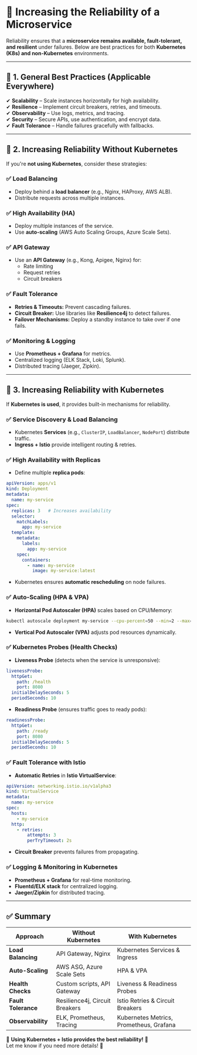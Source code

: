 # **🔹 Increasing the Reliability of a Microservice**
Reliability ensures that a **microservice remains available, fault-tolerant, and resilient** under failures. Below are best practices for both **Kubernetes (K8s) and non-Kubernetes** environments.

---

## **📌 1. General Best Practices (Applicable Everywhere)**
✔ **Scalability** – Scale instances horizontally for high availability.  
✔ **Resilience** – Implement circuit breakers, retries, and timeouts.  
✔ **Observability** – Use logs, metrics, and tracing.  
✔ **Security** – Secure APIs, use authentication, and encrypt data.  
✔ **Fault Tolerance** – Handle failures gracefully with fallbacks.

---

## **📌 2. Increasing Reliability Without Kubernetes**
If you're **not using Kubernetes**, consider these strategies:

### **✅ Load Balancing**
- Deploy behind a **load balancer** (e.g., Nginx, HAProxy, AWS ALB).
- Distribute requests across multiple instances.

### **✅ High Availability (HA)**
- Deploy multiple instances of the service.
- Use **auto-scaling** (AWS Auto Scaling Groups, Azure Scale Sets).

### **✅ API Gateway**
- Use an **API Gateway** (e.g., Kong, Apigee, Nginx) for:
    - Rate limiting
    - Request retries
    - Circuit breakers

### **✅ Fault Tolerance**
- **Retries & Timeouts:** Prevent cascading failures.
- **Circuit Breaker:** Use libraries like **Resilience4j** to detect failures.
- **Failover Mechanisms:** Deploy a standby instance to take over if one fails.

### **✅ Monitoring & Logging**
- Use **Prometheus + Grafana** for metrics.
- Centralized logging (ELK Stack, Loki, Splunk).
- Distributed tracing (Jaeger, Zipkin).

---

## **📌 3. Increasing Reliability with Kubernetes**
If **Kubernetes is used**, it provides built-in mechanisms for reliability.

### **✅ Service Discovery & Load Balancing**
- Kubernetes **Services** (e.g., `ClusterIP`, `LoadBalancer`, `NodePort`) distribute traffic.
- **Ingress + Istio** provide intelligent routing & retries.

### **✅ High Availability with Replicas**
- Define multiple **replica pods**:
```yaml
apiVersion: apps/v1
kind: Deployment
metadata:
  name: my-service
spec:
  replicas: 3   # Increases availability
  selector:
    matchLabels:
      app: my-service
  template:
    metadata:
      labels:
        app: my-service
    spec:
      containers:
        - name: my-service
          image: my-service:latest
```
- Kubernetes ensures **automatic rescheduling** on node failures.

### **✅ Auto-Scaling (HPA & VPA)**
- **Horizontal Pod Autoscaler (HPA)** scales based on CPU/Memory:
```sh
kubectl autoscale deployment my-service --cpu-percent=50 --min=2 --max=10
```
- **Vertical Pod Autoscaler (VPA)** adjusts pod resources dynamically.

### **✅ Kubernetes Probes (Health Checks)**
- **Liveness Probe** (detects when the service is unresponsive):
```yaml
livenessProbe:
  httpGet:
    path: /health
    port: 8080
  initialDelaySeconds: 5
  periodSeconds: 10
```
- **Readiness Probe** (ensures traffic goes to ready pods):
```yaml
readinessProbe:
  httpGet:
    path: /ready
    port: 8080
  initialDelaySeconds: 5
  periodSeconds: 10
```

### **✅ Fault Tolerance with Istio**
- **Automatic Retries** in **Istio VirtualService**:
```yaml
apiVersion: networking.istio.io/v1alpha3
kind: VirtualService
metadata:
  name: my-service
spec:
  hosts:
    - my-service
  http:
    - retries:
        attempts: 3
        perTryTimeout: 2s
```
- **Circuit Breaker** prevents failures from propagating.

### **✅ Logging & Monitoring in Kubernetes**
- **Prometheus + Grafana** for real-time monitoring.
- **Fluentd/ELK stack** for centralized logging.
- **Jaeger/Zipkin** for distributed tracing.

---

## **✅ Summary**
| Approach | Without Kubernetes | With Kubernetes |
|----------|--------------------|----------------|
| **Load Balancing** | API Gateway, Nginx | Kubernetes Services & Ingress |
| **Auto-Scaling** | AWS ASG, Azure Scale Sets | HPA & VPA |
| **Health Checks** | Custom scripts, API Gateway | Liveness & Readiness Probes |
| **Fault Tolerance** | Resilience4j, Circuit Breakers | Istio Retries & Circuit Breakers |
| **Observability** | ELK, Prometheus, Tracing | Kubernetes Metrics, Prometheus, Grafana |

🚀 **Using Kubernetes + Istio provides the best reliability!** 🚀  
Let me know if you need more details! 🎯
